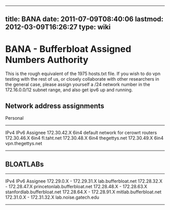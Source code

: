 
---
title: BANA
date: 2011-07-09T08:40:06
lastmod: 2012-03-09T16:26:27
type: wiki
---
BANA - Bufferbloat Assigned Numbers Authority
=============================================

This is the rough equivalent of the 1975 hosts.txt file. If you wish to
do vpn testing with the rest of us, or closely collaborate with other
researchers in the general case, please assign yourself a /24 network
number in the 172.16.0.0/12 subnet range, and also get ipv6 up and
running.

Network address assignments
---------------------------

Personal

  ------------- ------ -------------------------------------
  IPv4          IPv6   Assignee
  172.30.42.X   6in4   default network for cerowrt routers
  172.30.46.X   6in4   fl.taht.net
  172.30.48.X   6in4   thegettys.net
  172.30.49.X   6in4   vpn.thegettys.net
  ------------- ------ -------------------------------------

BLOATLABs
---------

  --------------------------- ------ ------------------------------
  IPv4                        IPv6   Assignee
  172.29.0.X - 172.29.31.X           lab.bufferbloat.net
  172.28.32.X - 172.28.47.X          princetonlab.bufferbloat.net
  172.28.48.X - 172.28.63.X          stanfordlab.bufferbloat.net
  172.28.64.X - 172.28.91.X          mitlab.bufferbloat.net
  172.31.0.X - 172.31.32.X           lab.noise.gatech.edu
  --------------------------- ------ ------------------------------


